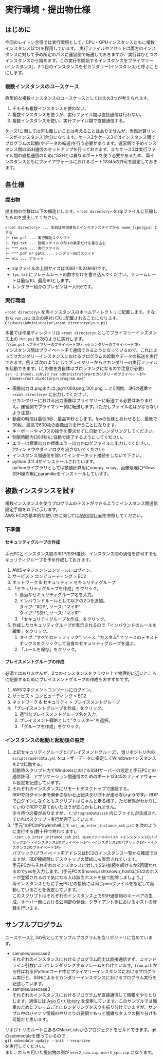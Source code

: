 # 実行環境・提出物仕様

## はじめに

今回のレイトレ合宿では実行環境として、CPU・GPUインスタンスともに複数インスタンス(2つ)を採用しています。
実行ファイルやアセットは両方のインスタンスに対して予め所定のパスに運営側で転送しておきますが、実行はひとつのインスタンスから始めます。この実行を開始するインスタンスをプライマリー(インスタンス)、2つ目のインスタンスをセカンダリー(インスタンス)と呼ぶことにします。

### 複数インスタンスのユースケース

典型的な複数インスタンスのユースケースとしては次の3つが考えられます。

1. そもそも複数インスタンスを使わない。
1. 複数インスタンスを使うが、実行ファイル間は直接通信は行わない。
1. 複数インスタンスを使い、実行ファイル間で直接通信する。

ケース1に関しては何も難しいことは考えることはありませんが、当然計算リソースがインスタンス1台分になります。ケース2やケース3ではインスタンス間でプログラムの起動(やデータの転送)を行う必要があります。運営側で予めインスタンス間のSSH通信のセットアップを行っておきます。またケース3は実行ファイル間の直接通信のためにSSHとは異なるポートを使う必要があるため、両インスタンスともにファイアウォールにおけるポート12345の許可を設定しておきます。



## 各仕様

### 提出物
提出物の仕様は以下の構造とします。`<root directory>` をzipファイルに圧縮したものを提出してください。

```
<root directory> ... 名前は参加者名とインスタンスタイプから name_(cpu|gpu) とする
├─ run.ps1 ... 実行開始スクリプト
├─ fps.txt ... 動画ファイルのfpsの数字だけを書き込む
├─ ***.exe ... 実行ファイル
├─ ***.pdf or pptx ... レンダラー紹介スライド
└─ etc ... アセット
```

- zipファイルの上限サイズは1GiB(=1024MiB)です。
- `fps.txt` にフレームレートの数字だけを書き込んでください。フレームレートは最低10、最高60とします。
- レンダラー紹介のプレゼンは一人5分です。

### 実行環境

`<root directory>` を両インスタンスのホームディレクトリに配置します。すなわち `run.ps1` は次の絶対パスに配置されることになります。\
`C:\Users\Administrator\<root directory>\run.ps1`

本番では作業ディレクトリは `<root directory>` としてプライマリーインスタンス上の `run.ps1` を次のように実行します。\
`.\run.ps1 <プライマリーのプライベートIP> <セカンダリーのプライベートIP>`\
インスタンス間はプライベートIPで通信できるようになっているので、これによってセカンダリーインスタンスにおけるプログラムの起動やデータの転送を実行できます。例えば次のようにしてプライマリーからセカンダリーの実行ファイルを起動できます。(この書き方自体はブロッキングになるので注意が必要)\
``ssh -i $home\.ssh\id_rsa administrator@<セカンダリーのプライベートIP> '`$home\<root directory>\program.exe'``

- 画像出力は.pngまたは.jpgで000.png, 001.png, ...と0開始、3桁の連番で `<root directory>` に出力してください。\
  セカンダリーにおける出力画像はプライマリーに転送する必要はありません。運営側でプライマリー側に転送します。(ただしファイル名はかぶらないよう注意)
- 動画の時間は最低3秒、最高10秒とします。fpsの仕様とあわせると、最低で30枚、最高で600枚の画像出力を行うことになります。
- キーボードやマウスの操作を要求せずに自動でレンダリングしてください。
- 制限時間内(300秒)に自動で終了するようにしてください。
- エラーは標準出力か標準エラー出力かログファイルに出力してください。(ウィンドウやダイアログを出さないでください)
- インスタンス間通信を除いてインターネット接続をしないで下さい。
- python 3.11.4がインストールされています。\
  pythonライブラリとしては数値計算用にnumpy, scipy、画像処理にPillow、SSH操作用にparamikoをインストールしています。

## 複数インスタンスを試す

複数インスタンスを使うプログラムのテストができるようにインスタンス間通信設定手順を以下に示します。\
AWS EC2の基本的な使い方に関しては[AWS101.md](AWS101.md)を参照してください。

### 下準備

#### セキュリティグループの作成
手元PCとインスタンス間のRDP/SSH接続、インスタンス間の通信を許可するセキュリティグループを予め作成しておきます。

1. AWSマネジメントコンソールにログイン。
1. サービス > コンピューティング > EC2
1. ネットワーク & セキュリティ > セキュリティグループ
1. 「セキュリティグループを作成」をクリック。
   1. 適当なセキュリティグループ名を入力。
   1. インバウンドルールとして以下の2つを追加。\
      タイプ: "RDP", ソース: "マイIP"\
      タイプ: "SSH", ソース: "マイIP"
   1. 「セキュリティグループを作成」をクリック。
1. 作成したセキュリティグループが表示されるので「インバウンドのルールを編集」をクリック。
   1. タイプ: "すべてのトラフィック", ソース: "カスタム" でソースのテキストボックスをクリックして自身のセキュリティグループを選ぶ。
   1. 「ルールを保存」をクリック。

#### プレイスメントグループの作成
必須ではありませんが、2つのインスタンスをクラウド上で物理的に近いところに配置するためにプレイスメントグループの作成もおすすめです。

1. AWSマネジメントコンソールにログイン。
1. サービス > コンピューティング > EC2
1. ネットワーク & セキュリティ > プレイスメントグループ
1. 「プレイスメントグループを作成」をクリック。
   1. 適当なプレイスメントグループ名を入力。
   1. プレイスメント戦略として"クラスター"を選択。
   1. 「グループを作成」をクリック。

### インスタンスの起動と起動後の設定

1. 上記セキュリティグループと(プレイスメントグループ)、当リポジトリ内の `scripts/userdata.yml` をユーザーデータに指定してWindowsインスタンスを2つ起動する。\
   起動時スクリプト内でWindowsにおけるSSHサーバーの設定と手元PCとの通信許可、アプリケーション間通信のためのポート12345のファイアウォール設定を記述しています。
1. それぞれのインスタンスにリモートデスクトップで接続する。\
   ~~RDPでログインまで済まさないと上記スクリプトが走らないようです。~~ RDPでログインしなくともスクリプトはちゃんと走る様子、ただ状態がわかりにくいのでRDPで見ておいたほうが安心かもしれません。\
   少々待つ必要がありますが、 `C:\ProgramData\ssh` 内にファイルが生成されていればスクリプト実行が完了しています。
1. "手元"のPCのPowershell上で `set_up_inter_instance_ssh.ps1` を次のように実行する(数十秒で終わります)。\
   `.\set_up_inter_instance_ssh.ps1 <pemファイルのパス> <インスタンス1のパブリックIP> <インスタンス1のプライベートIP> <インスタンス2のパブリックIP> <インスタンス2のプライベートIP>`\
   パブリック/プライベートIPアドレスはEC2のインスタンス一覧から確認できますが、RDP接続時にデスクトップの壁紙にも表示されています。\
   手元PCからそれぞれのインスタンスに対してSSH接続を続けるか2回聞かれるのでyesを入力します。(手元PCの$home\\.ssh\\known_hostsにEC2のホストが登録されるので気になる人は該当ホストを後で削除しましょう。)\
   両インスタンスともに手元PCとの接続には同じpemファイルを指定して起動していることを仮定しています。\
   このスクリプトはそれぞれのインスタンス上でSSH通信用のキーペアの生成、サーバー側における公開鍵の登録、クライアント側におけるホストの登録を行います。



## サンプルプログラム

ユースケース2, 3の例としてサンプルプログラムを当リポジトリに含めています。

- samples/usecase2\
  それぞれのインスタンスにおけるプログラム同士は直接通信せず、コマンドライン引数によってレンダリングするフレームをわけています。(`run.ps1` から呼ばれる)Pythonコード中にプライマリーインスタンスにおけるプログラム実行と、SSHによるセカンダリーインスタンスにおけるプログラム実行を記述しています。
- samples/usecase3\
  それぞれのインスタンスにおけるプログラムが直接通信して情報をやりとりします。通信には [Asio C++ library](https://think-async.com/Asio/) を使用しています。このサンプルでは簡単のためにフレームごとにレンダリングタスクを振り分けていますが、サンプル中のバイナリ情報のやりとりの要領でもっと複雑なタスクの振り分けも可能だと思います。

リポジトリのルートにあるCMakeListsからプロジェクトをビルドできます。gitのsubmoduleを使っているので\
`git submodule update --init --recursive`\
を実行してください。\
またこれらを用いた提出物の例が `user2_cpu.zip`, `user3_cpu.zip` になります。
